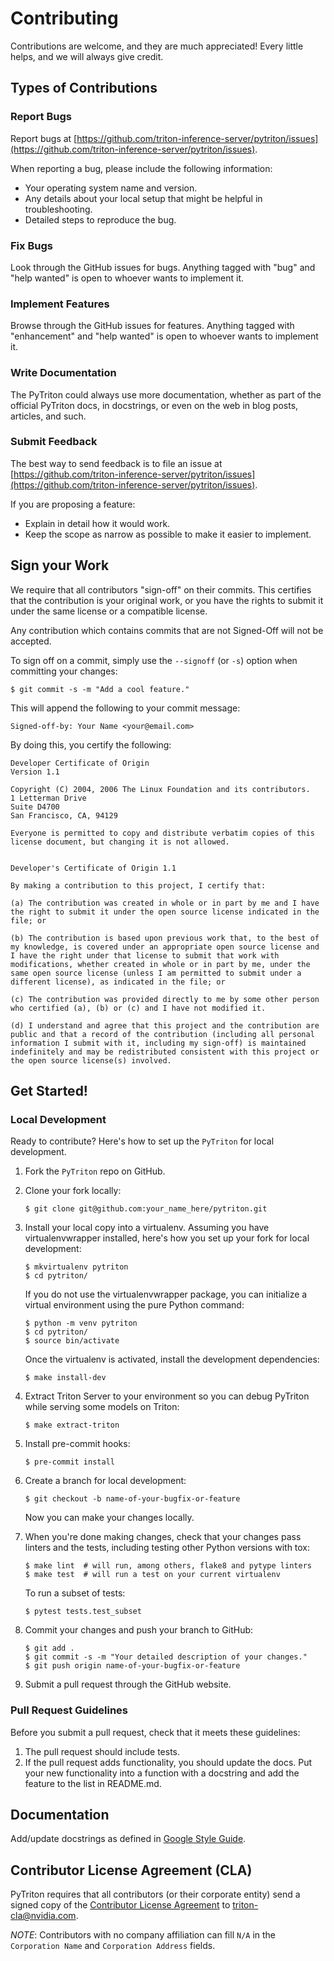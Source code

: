 <!--
Copyright (c) 2022-2023, NVIDIA CORPORATION. All rights reserved.

Licensed under the Apache License, Version 2.0 (the "License");
you may not use this file except in compliance with the License.
You may obtain a copy of the License at

    http://www.apache.org/licenses/LICENSE-2.0

Unless required by applicable law or agreed to in writing, software
distributed under the License is distributed on an "AS IS" BASIS,
WITHOUT WARRANTIES OR CONDITIONS OF ANY KIND, either express or implied.
See the License for the specific language governing permissions and
limitations under the License.
-->

# Contributing

Contributions are welcome, and they are much appreciated! Every little
helps, and we will always give credit.

## Types of Contributions

### Report Bugs

Report bugs at [https://github.com/triton-inference-server/pytriton/issues](https://github.com/triton-inference-server/pytriton/issues).

When reporting a bug, please include the following information:

* Your operating system name and version.
* Any details about your local setup that might be helpful in troubleshooting.
* Detailed steps to reproduce the bug.

### Fix Bugs

Look through the GitHub issues for bugs. Anything tagged with "bug" and "help
wanted" is open to whoever wants to implement it.

### Implement Features

Browse through the GitHub issues for features. Anything tagged with "enhancement" and "help wanted" is open to whoever wants to implement it.

### Write Documentation

The PyTriton could always use more documentation, whether as part of
the official PyTriton docs, in docstrings, or even on the web in blog posts,
articles, and such.

### Submit Feedback

The best way to send feedback is to file an issue at [https://github.com/triton-inference-server/pytriton/issues](https://github.com/triton-inference-server/pytriton/issues).

If you are proposing a feature:

* Explain in detail how it would work.
* Keep the scope as narrow as possible to make it easier to implement.

## Sign your Work

We require that all contributors "sign-off" on their commits. This certifies that
the contribution is your original work, or you have the rights to submit it under
the same license or a compatible license.

Any contribution which contains commits that are not Signed-Off will not be accepted.

To sign off on a commit, simply use the `--signoff` (or `-s`) option when committing your changes:

```shell
$ git commit -s -m "Add a cool feature."
```

This will append the following to your commit message:

```
Signed-off-by: Your Name <your@email.com>
```

By doing this, you certify the following:

```
Developer Certificate of Origin
Version 1.1

Copyright (C) 2004, 2006 The Linux Foundation and its contributors.
1 Letterman Drive
Suite D4700
San Francisco, CA, 94129

Everyone is permitted to copy and distribute verbatim copies of this license document, but changing it is not allowed.


Developer's Certificate of Origin 1.1

By making a contribution to this project, I certify that:

(a) The contribution was created in whole or in part by me and I have the right to submit it under the open source license indicated in the file; or

(b) The contribution is based upon previous work that, to the best of my knowledge, is covered under an appropriate open source license and I have the right under that license to submit that work with modifications, whether created in whole or in part by me, under the same open source license (unless I am permitted to submit under a different license), as indicated in the file; or

(c) The contribution was provided directly to me by some other person who certified (a), (b) or (c) and I have not modified it.

(d) I understand and agree that this project and the contribution are public and that a record of the contribution (including all personal information I submit with it, including my sign-off) is maintained indefinitely and may be redistributed consistent with this project or the open source license(s) involved.
```

## Get Started!

### Local Development

Ready to contribute? Here's how to set up the `PyTriton` for local development.

1. Fork the `PyTriton` repo on GitHub.
2. Clone your fork locally:

    ```shell
    $ git clone git@github.com:your_name_here/pytriton.git
    ```

3. Install your local copy into a virtualenv. Assuming you have virtualenvwrapper installed, here's how you set up your fork for local development:

    ```shell
    $ mkvirtualenv pytriton
    $ cd pytriton/
    ```

    If you do not use the virtualenvwrapper package, you can initialize a virtual environment using the pure Python command:

    ```shell
    $ python -m venv pytriton
    $ cd pytriton/
    $ source bin/activate
    ```

    Once the virtualenv is activated, install the development dependencies:

    ```shell
    $ make install-dev
    ```

4. Extract Triton Server to your environment so you can debug PyTriton while serving some models on Triton:

    ```shell
    $ make extract-triton
    ```

5. Install pre-commit hooks:

    ```shell
    $ pre-commit install
    ```

6. Create a branch for local development:

    ```shell
    $ git checkout -b name-of-your-bugfix-or-feature
    ```

    Now you can make your changes locally.

7. When you're done making changes, check that your changes pass linters and the
   tests, including testing other Python versions with tox:

    ```shell
    $ make lint  # will run, among others, flake8 and pytype linters
    $ make test  # will run a test on your current virtualenv
    ```

      To run a subset of tests:

    ```shell
    $ pytest tests.test_subset
    ```

8. Commit your changes and push your branch to GitHub:

    ```shell
    $ git add .
    $ git commit -s -m "Your detailed description of your changes."
    $ git push origin name-of-your-bugfix-or-feature
    ```

9. Submit a pull request through the GitHub website.

### Pull Request Guidelines

Before you submit a pull request, check that it meets these guidelines:

1. The pull request should include tests.
2. If the pull request adds functionality, you should update the docs. Put your new functionality into a function with a docstring and add the feature to the list in README.md.


## Documentation

Add/update docstrings as defined in [Google Style Guide](https://github.com/google/styleguide/blob/gh-pages/pyguide.md#38-comments-and-docstrings).

## Contributor License Agreement (CLA)

PyTriton requires that all contributors (or their corporate entity) send
a signed copy of the [Contributor License
Agreement](https://github.com/NVIDIA/triton-inference-server/blob/master/Triton-CCLA-v1.pdf)
to triton-cla@nvidia.com.

*NOTE*: Contributors with no company affiliation can fill `N/A` in the
`Corporation Name` and `Corporation Address` fields.
